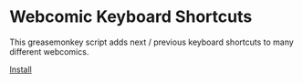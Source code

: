 # Webcomic Keyboard Shortcuts

This greasemonkey script adds next / previous keyboard shortcuts to many
different webcomics.

[Install](webcomic-keyboard-shortcuts.user.js)
